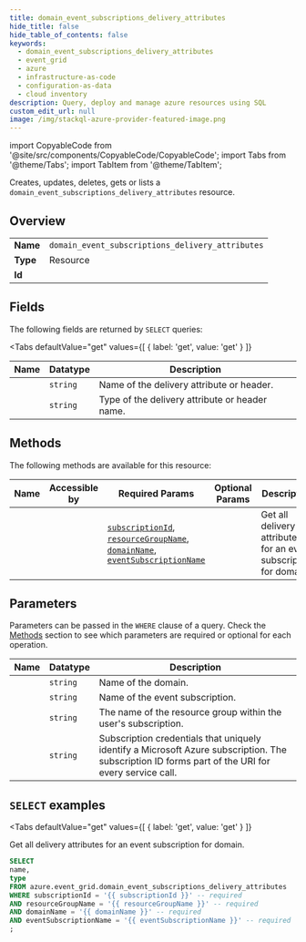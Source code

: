 ```yaml
--- 
title: domain_event_subscriptions_delivery_attributes
hide_title: false
hide_table_of_contents: false
keywords:
  - domain_event_subscriptions_delivery_attributes
  - event_grid
  - azure
  - infrastructure-as-code
  - configuration-as-data
  - cloud inventory
description: Query, deploy and manage azure resources using SQL
custom_edit_url: null
image: /img/stackql-azure-provider-featured-image.png
---
```


import CopyableCode from '@site/src/components/CopyableCode/CopyableCode';
import Tabs from '@theme/Tabs';
import TabItem from '@theme/TabItem';

Creates, updates, deletes, gets or lists a <code>domain_event_subscriptions_delivery_attributes</code> resource.

## Overview
<table><tbody>
<tr><td><b>Name</b></td><td><code>domain_event_subscriptions_delivery_attributes</code></td></tr>
<tr><td><b>Type</b></td><td>Resource</td></tr>
<tr><td><b>Id</b></td><td><CopyableCode code="azure.event_grid.domain_event_subscriptions_delivery_attributes" /></td></tr>
</tbody></table>

## Fields

The following fields are returned by `SELECT` queries:

<Tabs
    defaultValue="get"
    values={[
        { label: 'get', value: 'get' }
    ]}
>
<TabItem value="get">

<table>
<thead>
    <tr>
    <th>Name</th>
    <th>Datatype</th>
    <th>Description</th>
    </tr>
</thead>
<tbody>
<tr>
    <td><CopyableCode code="name" /></td>
    <td><code>string</code></td>
    <td>Name of the delivery attribute or header.</td>
</tr>
<tr>
    <td><CopyableCode code="type" /></td>
    <td><code>string</code></td>
    <td>Type of the delivery attribute or header name.</td>
</tr>
</tbody>
</table>
</TabItem>
</Tabs>

## Methods

The following methods are available for this resource:

<table>
<thead>
    <tr>
    <th>Name</th>
    <th>Accessible by</th>
    <th>Required Params</th>
    <th>Optional Params</th>
    <th>Description</th>
    </tr>
</thead>
<tbody>
<tr>
    <td><a href="#get"><CopyableCode code="get" /></a></td>
    <td><CopyableCode code="select" /></td>
    <td><a href="#parameter-subscriptionId"><code>subscriptionId</code></a>, <a href="#parameter-resourceGroupName"><code>resourceGroupName</code></a>, <a href="#parameter-domainName"><code>domainName</code></a>, <a href="#parameter-eventSubscriptionName"><code>eventSubscriptionName</code></a></td>
    <td></td>
    <td>Get all delivery attributes for an event subscription for domain.</td>
</tr>
</tbody>
</table>

## Parameters

Parameters can be passed in the `WHERE` clause of a query. Check the [Methods](#methods) section to see which parameters are required or optional for each operation.

<table>
<thead>
    <tr>
    <th>Name</th>
    <th>Datatype</th>
    <th>Description</th>
    </tr>
</thead>
<tbody>
<tr id="parameter-domainName">
    <td><CopyableCode code="domainName" /></td>
    <td><code>string</code></td>
    <td>Name of the domain.</td>
</tr>
<tr id="parameter-eventSubscriptionName">
    <td><CopyableCode code="eventSubscriptionName" /></td>
    <td><code>string</code></td>
    <td>Name of the event subscription.</td>
</tr>
<tr id="parameter-resourceGroupName">
    <td><CopyableCode code="resourceGroupName" /></td>
    <td><code>string</code></td>
    <td>The name of the resource group within the user's subscription.</td>
</tr>
<tr id="parameter-subscriptionId">
    <td><CopyableCode code="subscriptionId" /></td>
    <td><code>string</code></td>
    <td>Subscription credentials that uniquely identify a Microsoft Azure subscription. The subscription ID forms part of the URI for every service call.</td>
</tr>
</tbody>
</table>

## `SELECT` examples

<Tabs
    defaultValue="get"
    values={[
        { label: 'get', value: 'get' }
    ]}
>
<TabItem value="get">

Get all delivery attributes for an event subscription for domain.

```sql
SELECT
name,
type
FROM azure.event_grid.domain_event_subscriptions_delivery_attributes
WHERE subscriptionId = '{{ subscriptionId }}' -- required
AND resourceGroupName = '{{ resourceGroupName }}' -- required
AND domainName = '{{ domainName }}' -- required
AND eventSubscriptionName = '{{ eventSubscriptionName }}' -- required
;
```
</TabItem>
</Tabs>
